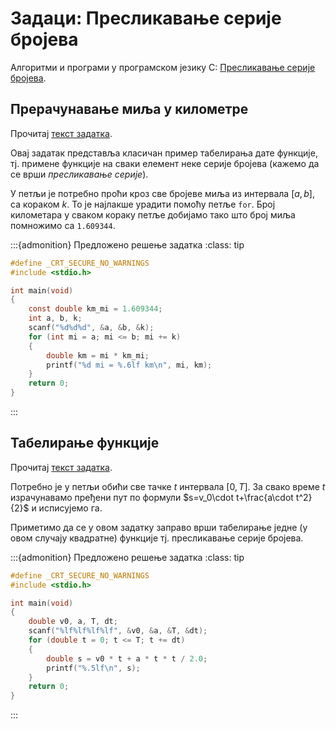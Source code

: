# Задаци: Пресликавање серије бројева

Алгоритми и програми у програмском језику C:
[Пресликавање серије бројева](https://petlja.org/biblioteka/r/Zbirka/03%20Iteracija/01%20serije/03%20preslikavanje).

## Прерачунавање миља у километре

Прочитај [текст задатка](https://petlja.org/biblioteka/r/Zbirka/milje_u_kilometre).

Овај задатак представља класичан пример табелирања дате функције, тј. примене
функције на сваки елемент неке серије бројева (кажемо да се врши *пресликавање
серије*).

У петљи је потребно проћи кроз све бројеве миља из интервала $[a,b]$, са
кораком $k$. То је најлакше урадити помоћу петље `for`. Број километара у
сваком кораку петље добијамо тако што број миља помножимо са `1.609344`.

:::{admonition} Предложено решење задатка
:class: tip

```c
#define _CRT_SECURE_NO_WARNINGS
#include <stdio.h>

int main(void)
{
    const double km_mi = 1.609344;
    int a, b, k;
    scanf("%d%d%d", &a, &b, &k);
    for (int mi = a; mi <= b; mi += k)
    {
        double km = mi * km_mi;
        printf("%d mi = %.6lf km\n", mi, km);
    }
    return 0;
}
```

:::

## Табелирање функције

Прочитај [текст задатка](https://petlja.org/biblioteka/r/Zbirka/tabeliranje_funkcije).

Потребно је у петљи обићи све тачке $t$ интервала $[0,T]$. За свако време $t$
израчунавамо пређени пут по формули $s=v_0\cdot t+\frac{a\cdot t^2}{2}$ и
исписујемо га.

Приметимо да се у овом задатку заправо врши табелирање једне (у овом случају
квадратне) функције тј. пресликавање серије бројева.

:::{admonition} Предложено решење задатка
:class: tip

```c
#define _CRT_SECURE_NO_WARNINGS
#include <stdio.h>

int main(void)
{
    double v0, a, T, dt;
    scanf("%lf%lf%lf%lf", &v0, &a, &T, &dt);
    for (double t = 0; t <= T; t += dt)
    {
        double s = v0 * t + a * t * t / 2.0;
        printf("%.5lf\n", s);
    }
    return 0;
}
```

:::
